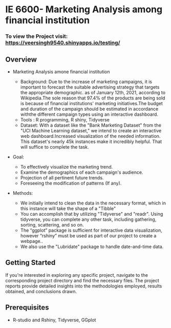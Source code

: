 # IE 6600- Marketing Analysis among financial institution 
### To view the Project visit: https://veersingh9540.shinyapps.io/testing/
## Overview

- Marketing Analysis amone financial institution
   - Background: Due to the increase of marketing campaigns, it is important to forecast the suitable advertising strategy that targets the appropriate demographic. as of January 12th, 2021, according to Wikipedia.The sole reason that 97.4% of the products are being sold is because of financial institutions' marketing initiatives.The budget and duration of the campaign should be estimated in accordance withthe different campaign types using an interactive dashboard.
   - Tools : R programming, R shiny, Tidyverse
   - Dataset: With a dataset like the "Bank Marketing Dataset" from the "UCI Machine Learning dataset," we intend to create an interactive web dashboard.Increased visualization of the needed information. This dataset's nearly 45k instances make it incredibly helpful. That will suffice to complete the task.

- Goal:
    - To effectively visualize the marketing trend.
    - Examine the demographics of each campaign's audience.
    - Projection of all pertinent future trends.
    - Foreseeing the modification of patterns (If any).
 - Methods:
     - We initially intend to clean the data in the necessary format, which in this instance will take the shape of a "Tibble"
     - You can accomplish that by utilizing "Tidyverse" and "readr". Using tidyverse, you can complete any other task, including gathering, sorting, scattering, and so on.
     - The “ggplot” package is sufficient for interactive data visualization, however “rshiny” must be used as part of our project to create a webpage..
     - We also use the "Lubridate" package to handle date-and-time data.


## Getting Started

If you're interested in exploring any specific project, navigate to the corresponding project directory and find the necessary files. The project reports provide detailed insights into the methodologies employed, results obtained, and conclusions drawn.


## Prerequisites

- R-studio and Rshiny, Tidyverse, GGplot
